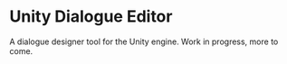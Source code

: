 # Unity Dialogue Editor
 A dialogue designer tool for the Unity engine. Work in progress, more to come.
